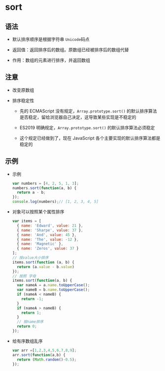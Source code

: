 # sort

## 语法

  - 默认排序顺序是根据字符串 `Unicode`码点

  - 返回值：返回排序后的数组。原数组已经被排序后的数组代替

  - 作用：数组的元素进行排序，并返回数组

## 注意

  - 改变原数组

  - 排序稳定性

      - 先的 ECMAScript 没有规定，`Array.prototype.sort()` 的默认排序算法是否稳定，留给浏览器自己决定，这导致某些实现是不稳定的

      - ES2019 明确规定，`Array.prototype.sort()` 的默认排序算法必须稳定

      - 这个规定已经做到了，现在 JavaScript 各个主要实现的默认排序算法都是稳定的

## 示例

  - 示例

    ```js
    var numbers = [4, 2, 5, 1, 3];
    numbers.sort(function(a, b) {
      return a - b;
    });
    console.log(numbers);// [1, 2, 3, 4, 5]
    ```

  - 对象可以按照某个属性排序

    ```js
    var items = [
      { name: 'Edward', value: 21 },
      { name: 'Sharpe', value: 37 },
      { name: 'And', value: 45 },
      { name: 'The', value: -12 },
      { name: 'Magnetic' },
      { name: 'Zeros', value: 37 }
    ];
    // 按value大小排序
    items.sort(function (a, b) {
      return (a.value - b.value)
    });
    // 按照 字母
    items.sort(function(a, b) {
      var nameA = a.name.toUpperCase();
      var nameB = b.name.toUpperCase();
      if (nameA < nameB) {
        return -1;
      }
      if (nameA > nameB) {
        return 1;
      }
      // 按name排序
      return 0;
    });
    ```

  - 给有序数组乱序

    ```js
    var arr =[1,2,3,4,5,6,7,8,9];
    arr.sort(function(a,b) {
      return (Math.random()-0.5);
    });
    ```
